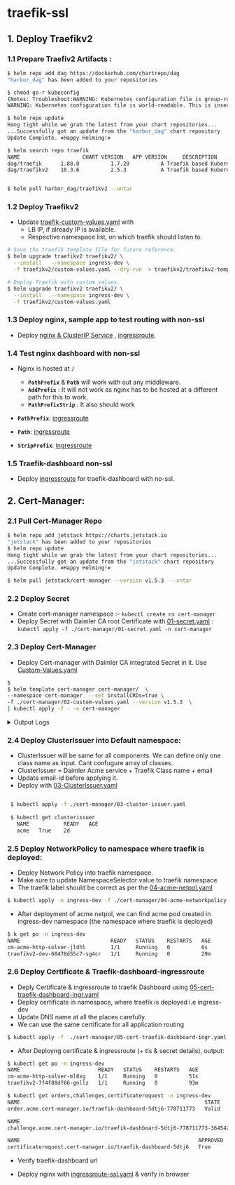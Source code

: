 # traefik-ssl

## 1. Deploy Traefikv2

### 1.1 Prepare Traefiv2 Artifacts :

```sh
$ helm repo add dag https://dockerhub.com/chartrepo/dag
"harbor_dag" has been added to your repositories

$ chmod go-r kubeconfig
(Notes: Troubleshoot:WARNING: Kubernetes configuration file is group-readable. This is insecure. Location: /home/.../kubeconfig
WARNING: Kubernetes configuration file is world-readable. This is insecure. Location: /home/.../kubeconfig)

$ helm repo update
Hang tight while we grab the latest from your chart repositories...
...Successfully got an update from the "harbor_dag" chart repository
Update Complete. ⎈Happy Helming!⎈

$ helm search repo traefik
NAME                    CHART VERSION   APP VERSION     DESCRIPTION
dag/traefik      1.88.0          1.7.20          A Traefik based Kubernetes ingress controller w...
dag/traefikv2    10.3.6          2.5.3           A Traefik based Kubernetes ingress controller


$ helm pull harbor_dag/traefikv2 --untar
```
### 1.2 Deploy Traefikv2 

 * Update [traefik-custom-values.yaml](./traefikv2/custom-values.yaml) with 
   * LB IP, if already IP is available.
   * Respective namespace list, on which traefik should listen to.
 
```sh
# Save the traefik template file for future reference. 
$ helm upgrade traefikv2 traefikv2/ \
  --install   --namespace ingress-dev \
  -f traefikv2/custom-values.yaml --dry-run  > traefikv2/traefikv2-template.yaml

# Deploy Traefik with custom values.
$ helm upgrade traefikv2 traefikv2/ \
  --install   --namespace ingress-dev \
  -f traefikv2/custom-values.yaml

```

  ### 1.3 Deploy nginx, sample app to test routing with non-ssl
   * Deploy [nginx & ClusterIP Service](nginx/nginx.yaml) , [ingressroute](nginx/nginx-ingressroute-pathprefix-no-ssl.yaml).

  ### 1.4 Test nginx dashboard with non-ssl
  * Nginx is hosted at `/`
      *  **`PathPrefix`** & **`Path`** will work with out any middleware.
      *  **`AddPrefix`** : It will not work as nginx has to be hosted at a different path for this to work.
      *  **`PathPrefixStrip`** : It also should work

  * **`PathPrefix`**: [ingressroute](nginx/nginx-ingressroute-pathprefix-no-ssl.yaml)

 

  * **`Path`**: [ingressroute](nginx/nginx-ingressroute-path-no-ssl.yaml)
  
  

  * **`StripPrefix`**: [ingressroute](nginx/nginx-ingressroute-stripPrefix-no-ssl.yaml)
  
  


  ### 1.5 Traefik-dashboard non-ssl
   * Deploy [ingressroute](traefikv2/traefik-dashboard-ingressroute-no-ssl.yaml) for traefik-dashboard with no-ssl.
   
  
 

  
  
## 2. Cert-Manager:

  ### 2.1 Pull Cert-Manager Repo
  
```sh
$ helm repo add jetstack https://charts.jetstack.io
"jetstack" has been added to your repositories
$ helm repo update
Hang tight while we grab the latest from your chart repositories...
...Successfully got an update from the "jetstack" chart repository
Update Complete. ⎈Happy Helming!⎈

$ helm pull jetstack/cert-manager --version v1.5.3  --untar

```

  ### 2.2 Deploy Secret 
  
  * Create cert-manager namespace :- `kubectl create ns cert-manager`
  * Deploy Secret with Daimler CA root Certificate with [01-secret.yaml](./cert-manager/01-secret.yaml) : `kubectl apply -f ./cert-manager/01-secret.yaml -n cert-manager`
  
  ### 2.3 Deploy Cert-Manager
  
  * Deploy Cert-manager with Daimler CA integrated Secret in it. Use [Custom-Values.yaml](./cert-manager/02-custom-values.yaml)
  
```sh
$ 
$ helm template cert-manager cert-manager/  \
--namespace cert-manager  --set installCRDs=true \
-f ./cert-manager/02-custom-values.yaml --version v1.5.3  \
| kubectl apply -f - -n cert-manager

```

<details><summary>Output Logs</summary>
<p>
serviceaccount/cert-manager-cainjector created
serviceaccount/cert-manager created
serviceaccount/cert-manager-webhook created
customresourcedefinition.apiextensions.k8s.io/challenges.acme.cert-manager.io created
customresourcedefinition.apiextensions.k8s.io/certificaterequests.cert-manager.io created
customresourcedefinition.apiextensions.k8s.io/orders.acme.cert-manager.io created
customresourcedefinition.apiextensions.k8s.io/certificates.cert-manager.io created
customresourcedefinition.apiextensions.k8s.io/issuers.cert-manager.io created
customresourcedefinition.apiextensions.k8s.io/clusterissuers.cert-manager.io created
clusterrole.rbac.authorization.k8s.io/cert-manager-cainjector created
clusterrole.rbac.authorization.k8s.io/cert-manager-controller-orders created
clusterrole.rbac.authorization.k8s.io/cert-manager-edit created
clusterrole.rbac.authorization.k8s.io/cert-manager-controller-certificatesigningrequests created
clusterrole.rbac.authorization.k8s.io/cert-manager-controller-clusterissuers created
clusterrole.rbac.authorization.k8s.io/cert-manager-controller-certificates created
clusterrole.rbac.authorization.k8s.io/cert-manager-view created
clusterrole.rbac.authorization.k8s.io/cert-manager-controller-issuers created
clusterrole.rbac.authorization.k8s.io/cert-manager-controller-ingress-shim created
clusterrole.rbac.authorization.k8s.io/cert-manager-controller-challenges created
clusterrole.rbac.authorization.k8s.io/cert-manager-controller-approve:cert-manager-io created
clusterrole.rbac.authorization.k8s.io/cert-manager-webhook:subjectaccessreviews created
clusterrolebinding.rbac.authorization.k8s.io/cert-manager-cainjector created
clusterrolebinding.rbac.authorization.k8s.io/cert-manager-controller-orders created
clusterrolebinding.rbac.authorization.k8s.io/cert-manager-controller-certificates created
clusterrolebinding.rbac.authorization.k8s.io/cert-manager-controller-clusterissuers created
clusterrolebinding.rbac.authorization.k8s.io/cert-manager-controller-ingress-shim created
clusterrolebinding.rbac.authorization.k8s.io/cert-manager-controller-certificatesigningrequests created
clusterrolebinding.rbac.authorization.k8s.io/cert-manager-controller-approve:cert-manager-io created
clusterrolebinding.rbac.authorization.k8s.io/cert-manager-controller-issuers created
clusterrolebinding.rbac.authorization.k8s.io/cert-manager-controller-challenges created
clusterrolebinding.rbac.authorization.k8s.io/cert-manager-webhook:subjectaccessreviews created
role.rbac.authorization.k8s.io/cert-manager-cainjector:leaderelection created
role.rbac.authorization.k8s.io/cert-manager:leaderelection created
role.rbac.authorization.k8s.io/cert-manager-webhook:dynamic-serving created
rolebinding.rbac.authorization.k8s.io/cert-manager-cainjector:leaderelection created
rolebinding.rbac.authorization.k8s.io/cert-manager:leaderelection created
rolebinding.rbac.authorization.k8s.io/cert-manager-webhook:dynamic-serving created
service/cert-manager created
service/cert-manager-webhook created
deployment.apps/cert-manager-cainjector created
deployment.apps/cert-manager created
deployment.apps/cert-manager-webhook created
mutatingwebhookconfiguration.admissionregistration.k8s.io/cert-manager-webhook created
validatingwebhookconfiguration.admissionregistration.k8s.io/cert-manager-webhook created

</p>
</details>

  ### 2.4 Deploy ClusterIssuer into Default namespace:
   * ClusterIssuer will be same for all components. We can define only one class name as input. Cant confugure array of classes.
   * ClusterIssuer = Daimler Acme service + Traefik Class name + email
   * Update email-id before applying it.
   * Deploy with [03-ClusterIssuer.yaml](./cert-manager/03-cluster-issuer.yaml)
   
   ```sh
   
    $ kubectl apply -f ./cert-manager/03-cluster-issuer.yaml 
    
    $ kubectl get clusterissuer
      NAME           READY   AGE
      acme   True    2d

   ```
   ### 2.5 Deploy NetworkPolicy to namespace where traefik is deployed:
   
   * Deploy Network Policy into traefik namespace.
   * Make sure to update NamespaceSelector value to traefik namespace
   * The traefik label should be correct as per the [04-acme-netpol.yaml](./cert-manager/04-acme-networkpolicy.yaml)

   ```sh
   $ kubectl apply -n ingress-dev -f ./cert-manager/04-acme-networkpolicy.yaml
   ```
   
   * After deployment of acme netpol, we can find acme pod created in ingress-dev namespace (the namespace where traefik is deployed)
  
  ```sh
  $ k get po -n ingress-dev
  NAME                             READY   STATUS    RESTARTS   AGE
  cm-acme-http-solver-jldhl        1/1     Running   0          6s
  traefikv2-dev-68478d55c7-sg4cr   1/1     Running   0          29m
  ```
  ### 2.6 Deploy Certificate & Traefik-dashboard-ingressroute
  
  * Deply Certificate & ingressroute to traefik Dashboard using [05-cert-traefik-dashboard-ingr.yaml](./cert-manager/05-cert-traefik-dashboard-ingr.yaml)
  * Deploy certificate in namespace, where traefik is deployed i.e ingress-dev
  * Update DNS name at all the places carefully.
  * We can use the same certificate for all application routing
  

  ```sh
  $ kubectl apply -f  ./cert-manager/05-cert-traefik-dashboard-ingr.yaml -n ingress-dev
  ```
  
  * After Deployng certificate & ingressroute (+ tls & secret details), output:
  
  ```sh
  $ kubectl get po -n ingress-dev
  NAME                         READY   STATUS    RESTARTS   AGE
  cm-acme-http-solver-ml8xg    1/1     Running   0          51s
  traefikv2-7f4f88df66-gnllz   1/1     Running   0          93m
  
  $ kubectl get orders,challenges,certificaterequest -n ingress-dev
  NAME                                                           STATE     AGE
  order.acme.cert-manager.io/traefik-dashboard-5dtj6-778711773   Valid   72s

  NAME                                                                          STATE     DOMAIN                                   AGE
  challenge.acme.cert-manager.io/traefik-dashboard-5dtj6-778711773-3645429168   pending   iaas-c02-53-6-21-162.dhc.corpintra.net   71s
  
  NAME                                                         APPROVED   DENIED   READY   ISSUER         REQUESTOR                                         AGE
  certificaterequest.cert-manager.io/traefik-dashboard-5dtj6   True                True   daimler-acme   system:serviceaccount:cert-manager:cert-manager   72s
  
  ```

  * Verify traefik-dashboard url
  
  
  
  * Deploy nginx with [ingressroute-ssl.yaml](./nginx/nginx-ingressroute-ssl.yaml) & verify in browser
  


  
